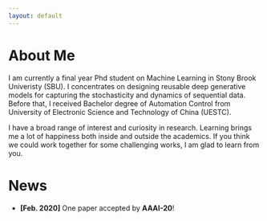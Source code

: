 ```yaml
---
layout: default
---
```



# About Me

I am currently a final year Phd student on Machine Learning in Stony Brook Univeristy (SBU). 
I concentrates on designing reusable deep generative models for capturing the stochasticity and 
dynamics of sequential data. Before that, I received Bachelor degree of Automation Control from 
University of Electronic Science and Technology of China (UESTC).

I have a broad range of interest and curiosity in research. Learning brings me a lot of happiness both inside and outside the academics. If you think we could work together for some challenging works, I am glad to learn from you.


# News
- **[Feb. 2020]**             One paper accepted by **AAAI-20**!